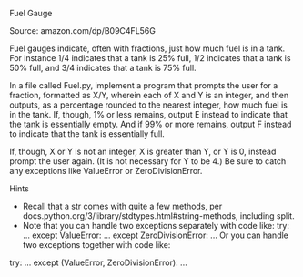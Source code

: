 Fuel Gauge

Source: amazon.com/dp/B09C4FL56G

Fuel gauges indicate, often with fractions, just how much fuel is in a tank. For instance 1/4 indicates that a tank is 25% full, 1/2 indicates that a tank is 50% full, and 3/4 indicates that a tank is 75% full.

In a file called Fuel.py, implement a program that prompts the user for a fraction, formatted as X/Y, wherein each of X and Y is an integer, and then outputs, as a percentage rounded to the nearest integer, how much fuel is in the tank. If, though, 1% or less remains, output E instead to indicate that the tank is essentially empty. And if 99% or more remains, output F instead to indicate that the tank is essentially full.

If, though, X or Y is not an integer, X is greater than Y, or Y is 0, instead prompt the user again. (It is not necessary for Y to be 4.) Be sure to catch any exceptions like ValueError or ZeroDivisionError.

Hints
 - Recall that a str comes with quite a few methods, per docs.python.org/3/library/stdtypes.html#string-methods, including split.
 - Note that you can handle two exceptions separately with code like:
try:
    ...
except ValueError:
    ...
except ZeroDivisionError:
    ...
Or you can handle two exceptions together with code like:

try:
    ...
except (ValueError, ZeroDivisionError):
    ...